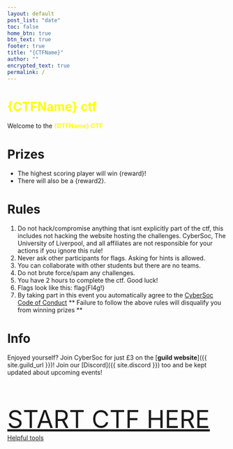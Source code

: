 ```yaml
---
layout: default
post_list: "date"
toc: false
home_btn: true
btn_text: true
footer: true
title: "{CTFName}"
author: ""
encrypted_text: true
permalink: /
---
```

# <span style="color:yellow">{CTFName} ctf</span>
Welcome to the <span style="color:yellow">**{CTFName} CTF**</span>

# Prizes
* The highest scoring player will win {reward}!
* There will also be a {reward2}.

# Rules
1. Do not hack/compromise anything that isnt explicitly part of the ctf, this includes not hacking the website hosting the challenges. CyberSoc, The University of Liverpool, and all affiliates are not responsible for your actions if you ignore this rule!
2. Never ask other participants for flags. Asking for hints is allowed.
3. You can collaborate with other students but there are no teams.
4. Do not brute force/spam any challenges.
5. You have 2 hours to complete the ctf. Good luck!
6. Flags look like this: flag{Fl4g!}
7. By taking part in this event you automatically agree to the [CyberSoc Code of Conduct](https://www.cybersoc.cf/code-of-conduct/)
** Failure to follow the above rules will disqualify you from winning prizes **
# Info
Enjoyed yourself? Join CyberSoc for just £3 on the [**guild website**]({{ site.guild_url }})! Join our [Discord]({{ site.discord }}) too and be kept updated about upcoming events!
<!-- Flags will be submitted on {WEBSITE} -->
<br>
<br>
<br>
<a style="font-size:4em;" href="#">START CTF HERE</a><br>
<a stlye="font-size:2em;" href="https://www.cybersoc.cf/resources/">Helpful tools</a>

